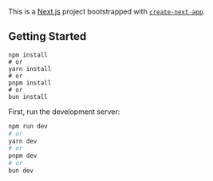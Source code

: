 This is a [Next.js](https://nextjs.org) project bootstrapped with [`create-next-app`](https://nextjs.org/docs/app/api-reference/cli/create-next-app).

## Getting Started
```
npm install
# or
yarn install
# or
pnpm install
# or
bun install
```
First, run the development server:

```bash
npm run dev
# or
yarn dev
# or
pnpm dev
# or
bun dev
```

